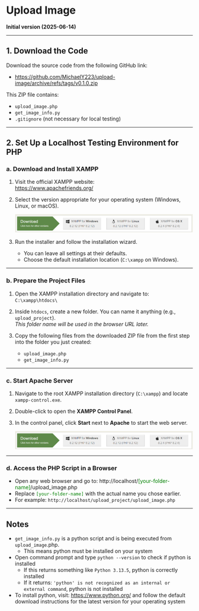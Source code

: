 # Upload Image

**Initial version (2025-06-14)**

---

## 1. Download the Code

Download the source code from the following GitHub link:

- https://github.com/MichaelY223/upload-image/archive/refs/tags/v0.1.0.zip

This ZIP file contains:

- `upload_image.php`
- `get_image_info.py`
- `.gitignore` (not necessary for local testing)

---

## 2. Set Up a Localhost Testing Environment for PHP

### a. Download and Install XAMPP

1. Visit the official XAMPP website:  
   https://www.apachefriends.org/

2. Select the version appropriate for your operating system (Windows, Linux, or macOS).

   ![XAMPP Download](docs/image.png)

3. Run the installer and follow the installation wizard.
   - You can leave all settings at their defaults.
   - Choose the default installation location (`C:\xampp` on Windows).

---

### b. Prepare the Project Files

1. Open the XAMPP installation directory and navigate to:  
   `C:\xampp\htdocs\`

2. Inside `htdocs`, create a new folder. You can name it anything (e.g., `upload_project`).  
   _This folder name will be used in the browser URL later._

3. Copy the following files from the downloaded ZIP file from the first step into the folder you just created:
   - `upload_image.php`
   - `get_image_info.py`

---

### c. Start Apache Server

1. Navigate to the root XAMPP installation directory (`C:\xampp`) and locate `xampp-control.exe`.
2. Double-click to open the **XAMPP Control Panel**.
3. In the control panel, click **Start** next to **Apache** to start the web server.

   ![XAMPP Control Panel](docs/image.png)

---

### d. Access the PHP Script in a Browser

- Open any web browser and go to: ht<span>tp://</span>localhost/<span style="color: green">[your-folder-name]</span>/upload_image.php
- Replace <code><span style="color: green">[your-folder-name]</span></code> with the actual name you chose earlier.
- For example: `http://localhost/upload_project/upload_image.php`

---

## Notes

- `get_image_info.py` is a python script and is being executed from `upload_image`.php.
  - This means python must be installed on your system
- Open command prompt and type `python --version` to check if python is installed
  - If this returns something like `Python 3.13.5`, python is correctly installed
  - If it returns: `'python' is not recognized as an internal or external command`, python is not installed
- To install python, visit: https://www.python.org/ and follow the default download instructions for the latest version for your operating system

